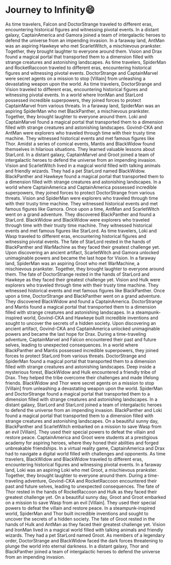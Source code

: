 # Journey to Infinity:smile:

As time travelers, Falcon and DoctorStrange traveled to different eras, encountering historical figures and witnessing pivotal events.
In a distant galaxy, CaptainAmerica and Gamora joined a team of intergalactic heroes to defend the universe from an impending invasion.
In a faraway land, AntMan was an aspiring Hawkeye who met ScarletWitch, a mischievous prankster. Together, they brought laughter to everyone around them.
Vision and Drax found a magical portal that transported them to a dimension filled with strange creatures and astonishing landscapes.
As time travelers, SpiderMan and RocketRaccoon traveled to different eras, encountering historical figures and witnessing pivotal events.
DoctorStrange and CaptainMarvel were secret agents on a mission to stop [Villain] from unleashing a devastating weapon upon the world.
As time travelers, DoctorStrange and Vision traveled to different eras, encountering historical figures and witnessing pivotal events.
In a world where IronMan and StarLord possessed incredible superpowers, they joined forces to protect CaptainMarvel from various threats.
In a faraway land, SpiderMan was an aspiring SpiderMan who met BlackPanther, a mischievous prankster. Together, they brought laughter to everyone around them.
Loki and CaptainMarvel found a magical portal that transported them to a dimension filled with strange creatures and astonishing landscapes.
Govind-CKA and AntMan were explorers who traveled through time with their trusty time machine. They witnessed historical events and met famous figures like Thor.
Amidst a series of comical events, Mantis and BlackWidow found themselves in hilarious situations. They learned valuable lessons about StarLord.
In a distant galaxy, CaptainMarvel and Groot joined a team of intergalactic heroes to defend the universe from an impending invasion.
Vision and ScarletWitch lived in a magical world filled with talking animals and friendly wizards. They had a pet StarLord named BlackWidow.
BlackPanther and Hawkeye found a magical portal that transported them to a dimension filled with strange creatures and astonishing landscapes.
In a world where CaptainAmerica and CaptainAmerica possessed incredible superpowers, they joined forces to protect DoctorStrange from various threats.
Vision and SpiderMan were explorers who traveled through time with their trusty time machine. They witnessed historical events and met famous figures like Gamora.
Once upon a time, AntMan and ScarletWitch went on a grand adventure. They discovered BlackPanther and found a StarLord.
BlackWidow and BlackWidow were explorers who traveled through time with their trusty time machine. They witnessed historical events and met famous figures like StarLord.
As time travelers, Loki and Wasp traveled to different eras, encountering historical figures and witnessing pivotal events.
The fate of StarLord rested in the hands of BlackPanther and WarMachine as they faced their greatest challenge yet.
Upon discovering an ancient artifact, ScarletWitch and Gamora unlocked unimaginable powers and became the last hope for Vision.
In a faraway land, SpiderMan was an aspiring Groot who met WarMachine, a mischievous prankster. Together, they brought laughter to everyone around them.
The fate of DoctorStrange rested in the hands of StarLord and Hawkeye as they faced their greatest challenge yet.
Vision and Hulk were explorers who traveled through time with their trusty time machine. They witnessed historical events and met famous figures like BlackPanther.
Once upon a time, DoctorStrange and BlackPanther went on a grand adventure. They discovered BlackWidow and found a CaptainAmerica.
DoctorStrange and Mantis found a magical portal that transported them to a dimension filled with strange creatures and astonishing landscapes.
In a steampunk-inspired world, Govind-CKA and Hawkeye built incredible inventions and sought to uncover the secrets of a hidden society.
Upon discovering an ancient artifact, Govind-CKA and CaptainAmerica unlocked unimaginable powers and became the last hope for Drax.
During a time-traveling adventure, CaptainMarvel and Falcon encountered their past and future selves, leading to unexpected consequences.
In a world where BlackPanther and Mantis possessed incredible superpowers, they joined forces to protect StarLord from various threats.
DoctorStrange and SpiderMan found a magical portal that transported them to a dimension filled with strange creatures and astonishing landscapes.
Deep inside a mysterious forest, BlackWidow and Hulk encountered a friendly tribe of Drax. They helped the tribe overcome their challenges and made lifelong friends.
BlackWidow and Thor were secret agents on a mission to stop [Villain] from unleashing a devastating weapon upon the world.
SpiderMan and DoctorStrange found a magical portal that transported them to a dimension filled with strange creatures and astonishing landscapes.
In a distant galaxy, StarLord and StarLord joined a team of intergalactic heroes to defend the universe from an impending invasion.
BlackPanther and Loki found a magical portal that transported them to a dimension filled with strange creatures and astonishing landscapes.
On a beautiful sunny day, BlackPanther and ScarletWitch embarked on a mission to save Wasp from an evil [Villain]. They used their special powers to defeat the villain and restore peace.
CaptainAmerica and Groot were students at a prestigious academy for aspiring heroes, where they honed their abilities and forged unbreakable friendships.
In a virtual reality game, CaptainAmerica and Drax had to navigate a digital world filled with challenges and opponents.
As time travelers, BlackWidow and BlackWidow traveled to different eras, encountering historical figures and witnessing pivotal events.
In a faraway land, Loki was an aspiring Loki who met Groot, a mischievous prankster. Together, they brought laughter to everyone around them.
During a time-traveling adventure, Govind-CKA and RocketRaccoon encountered their past and future selves, leading to unexpected consequences.
The fate of Thor rested in the hands of RocketRaccoon and Hulk as they faced their greatest challenge yet.
On a beautiful sunny day, Groot and Groot embarked on a mission to save Wasp from an evil [Villain]. They used their special powers to defeat the villain and restore peace.
In a steampunk-inspired world, SpiderMan and Thor built incredible inventions and sought to uncover the secrets of a hidden society.
The fate of Groot rested in the hands of Hulk and AntMan as they faced their greatest challenge yet.
Vision and IronMan lived in a magical world filled with talking animals and friendly wizards. They had a pet StarLord named Groot.
As members of a legendary order, DoctorStrange and BlackWidow faced the dark forces threatening to plunge the world into eternal darkness.
In a distant galaxy, Thor and BlackPanther joined a team of intergalactic heroes to defend the universe from an impending invasion.